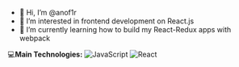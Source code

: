 - 👋 Hi, I’m @anof1r
- 👀 I’m interested in frontend development on React.js
- 🌱 I’m currently learning how to build my React-Redux apps with webpack 

:computer:<b>Main Technologies:</b>
![JavaScript](https://img.shields.io/badge/JavaScript-%23ED8B00.svg?style=for-the-badge&logo=java&logoColor=white)
![React](https://img.shields.io/badge/React-%23ED8B00.svg?style=for-the-badge&logo=java&logoColor=white)
